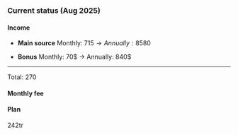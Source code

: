 ### Current status (Aug 2025)
#### Income
+ **Main source** Monthly: 715$ →Annually: 8580$
- **Bonus** Monthly: 70$ -> Annually: 840$
---
Total: 270
#### Monthly fee

#### Plan

242tr